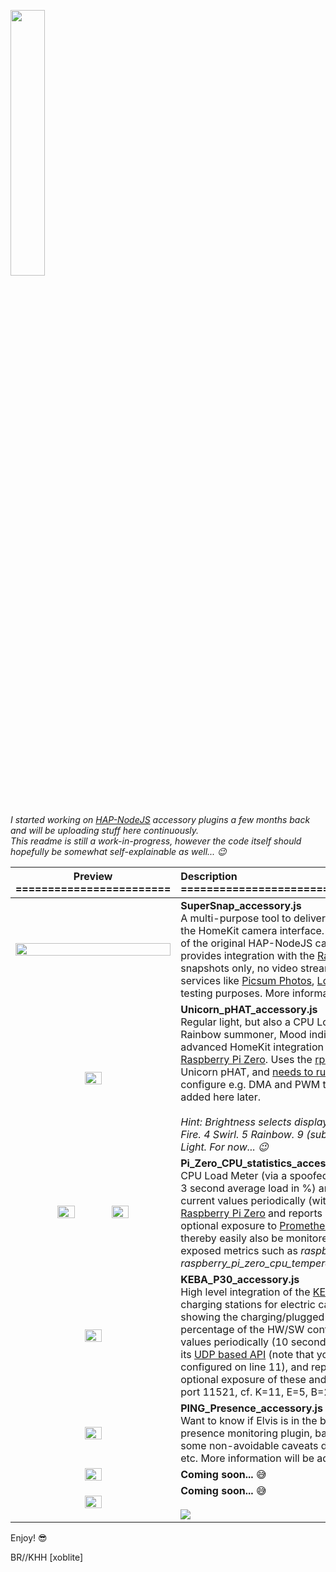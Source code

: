 <img src="http://xoblite.net/images/homekit-xoblite-net.png" width="33%" height="33%"><br>_I started working on [HAP-NodeJS](https://github.com/KhaosT/HAP-NodeJS) accessory plugins a few months back and will be uploading stuff here continuously.<br>This readme is still a work-in-progress, however the code itself should hopefully be somewhat self-explainable as well...  :wink:_

| Preview ======================== | Description =================================================== |
| :---: | :--- |
| <img src="http://xoblite.net/images/homekit-plugin-supersnap.png" width="100%" height="100%"> | **SuperSnap_accessory.js**<br>A multi-purpose tool to deliver snapshot photos and/or images via the HomeKit camera interface. Building off a merge and modification of the original HAP-NodeJS camera accessory code, this plugin provides integration with the [Raspberry Pi Camera Module](https://www.raspberrypi.org/products/camera-module-v2/) (nb. snapshots only, no video streaming) as well as to "random image" services like [Picsum Photos](https://picsum.photos/), [LoremFlickr](https://loremflickr.com/) and [PlaceIMG](https://placeimg.com/) for various testing purposes. More information to be added here later. |
| <img src="http://xoblite.net/images/homekit-plugin-unicorn-phat.png" width="33%" height="33%"> | **Unicorn_pHAT_accessory.js**<br>Regular light, but also a CPU Load+History meter, Fire, Swirl and Rainbow summoner, Mood indicator, and more! That is, quite advanced HomeKit integration for the [Pimoroni Unicorn pHAT](https://shop.pimoroni.com/products/unicorn-phat) for [Raspberry Pi Zero](https://www.raspberrypi.org/products/raspberry-pi-zero-w/). Uses the [rpi-ws281x-native](https://www.npmjs.com/package/rpi-ws281x-native) module to control the Unicorn pHAT, and [needs to run as root](https://www.npmjs.com/package/rpi-ws281x-native#needs-to-run-as-root) since this in turn needs to configure e.g. DMA and PWM to do this. More information will be added here later. <br><br>_Hint: Brightness selects display mode: 1 CPU Load. 2 CPU History. 3 Fire. 4 Swirl. 5 Rainbow. 9 (subject to change) Icons. >10 Regular Light. For now... :wink:_ |
| <img src="http://xoblite.net/images/homekit-plugin-zero-cpu.png" width="33%" height="33%"> <img src="http://xoblite.net/images/homekit-plugin-zero-temp.png" width="33%" height="33%"> | **Pi_Zero_CPU_statistics_accessory.js**<br>CPU Load Meter (via a spoofed humidity sensor showing the non-idle 3 second average load in %) and Temperature Sensor. Reads the current values periodically (with adaptive frequency) from the [Raspberry Pi Zero](https://www.raspberrypi.org/products/raspberry-pi-zero-w/) and reports it back to HomeKit. It also supports optional exposure to [Prometheus](https://prometheus.io/) (on port 9999 by default), and can thereby easily also be monitored beautifully by [Grafana](https://grafana.com/) (based on exposed metrics such as _raspberry_pi_zero_cpu_load_non_idle_, _raspberry_pi_zero_cpu_temperature_, and a few others). |
| <img src="http://xoblite.net/images/homekit-plugin-keba-p30.png" width="33%" height="33%"> | **KEBA_P30_accessory.js**<br>High level integration of the [KEBA KeContact P30 series](https://www.keba.com/en/emobility/products/product-overview/product_overview) wallbox charging stations for electric cars (via a spoofed fan accessory showing the charging/plugged state as well as the power output in percentage of the HW/SW configured maximum). Reads the current values periodically (10 seconds interleaving) from the wallbox using its [UDP based API](https://www.keba.com/en/emobility/service-support/downloads/Downloads) (note that your wallbox IP address must be configured on line 11), and reports back to HomeKit. It also supports optional exposure of these and other parameters to [Prometheus](https://prometheus.io/) (on port 11521, cf. K=11, E=5, B=2, A=1, by default), see above. |
| <img src="http://xoblite.net/images/homekit-plugin-ping-presence.png" width="33%" height="33%"> | **PING_Presence_accessory.js**<br>Want to know if Elvis is in the building? Sure thing: This is a simple presence monitoring plugin, based on [PING](https://en.wikipedia.org/wiki/Ping_(networking_utility)); quite usable but with some non-avoidable caveats due to things like device sleep modes etc. More information will be added here later. | 
| <img src="http://xoblite.net/images/homekit-plugin-sounds-like-home.png" width="33%" height="33%"> | **Coming soon...** :sweat_smile: |
| <img src="http://xoblite.net/images/homekit-plugin-awlob.png" width="33%" height="33%"> | **Coming soon...** :sweat_smile: <br><br><img src="http://xoblite.net/images/homekit-plugin-awlob-browser.png"> |

Enjoy! :sunglasses:

BR//KHH \[xoblite\]
